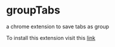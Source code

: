 # groupTabs
a chrome extension to save tabs as group 

To install this extension visit this [link](https://chrome.google.com/webstore/detail/group-tabs/ljmpeiamepbpoallmpkkiaminagmbodi)
